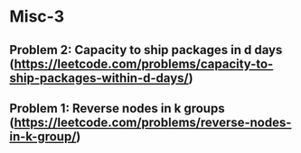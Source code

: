 # Misc-3

## Problem 2: Capacity to ship packages in d days (https://leetcode.com/problems/capacity-to-ship-packages-within-d-days/)


## Problem 1: Reverse nodes in k groups (https://leetcode.com/problems/reverse-nodes-in-k-group/)
